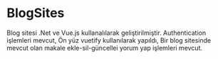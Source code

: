 # BlogSites
Blog sitesi .Net ve Vue.js kullanalılarak geliştirilmiştir.
Authentication işlemleri mevcut,
Ön yüz vuetify kullanılarak yapıldı,
Bir blog sitesinde mevcut olan makale ekle-sil-güncellei yorum yap işlemleri mevcut.
